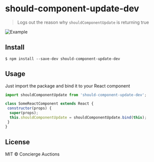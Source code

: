 # should-component-update-dev

> Logs out the reason why `shouldComponentUpdate` is returning true

![Example](http://i.imgur.com/vTyhTxf.png)

## Install

```
$ npm install --save-dev should-component-update-dev
```


## Usage

Just import the package and bind it to your React component

```js
import shouldComponentUpdate from 'should-component-update-dev';

class SomeReactComponent extends React {
 constructor(props) {
  super(props);
  this.shouldComponentUpdate = shouldComponentUpdate.bind(this);
 }
}
```

## License

MIT © Concierge Auctions
